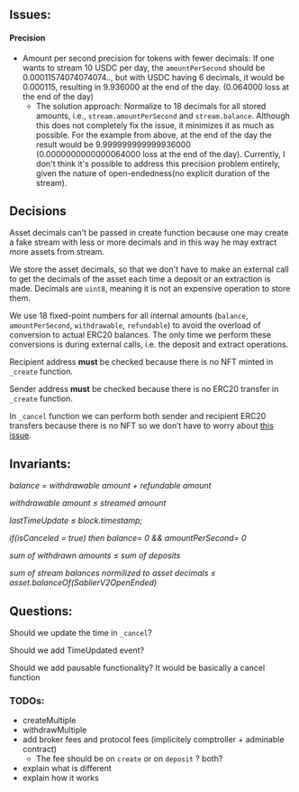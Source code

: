 ## Issues:

#### Precision

- Amount per second precision for tokens with fewer decimals: If one wants to stream 10 USDC per day, the
  `amountPerSecond` should be 0.00011574074074074.., but with USDC having 6 decimals, it would be 0.000115, resulting in
  9.936000 at the end of the day. (0.064000 loss at the end of the day)
  - The solution approach: Normalize to 18 decimals for all stored amounts, i.e., `stream.amountPerSecond` and
    `stream.balance`. Although this does not completely fix the issue, it minimizes it as much as possible. For the
    example from above, at the end of the day the result would be 9.999999999999936000 (0.0000000000000064000 loss at
    the end of the day). Currently, I don't think it's possible to address this precision problem entirely, given the
    nature of open-endedness(no explicit duration of the stream).

## Decisions

Asset decimals can’t be passed in create function because one may create a fake stream with less or more decimals and in
this way he may extract more assets from stream.

We store the asset decimals, so that we don't have to make an external call to get the decimals of the asset each time a
deposit or an extraction is made. Decimals are `uint8`, meaning it is not an expensive operation to store them.

We use 18 fixed-point numbers for all internal amounts (`balance`, `amountPerSecond`, `withdrawable`, `refundable`) to
avoid the overload of conversion to actual ERC20 balances. The only time we perform these conversions is during external
calls, i.e. the deposit and extract operations.

Recipient address **must** be checked because there is no NFT minted in `_create` function.

Sender address **must** be checked because there is no ERC20 transfer in `_create` function.

In `_cancel` function we can perform both sender and recipient ERC20 transfers because there is no NFT so we don’t have
to worry about [this issue](https://github.com/cantinasec/review-sablier/issues/11).

## Invariants:

_balance = withdrawable amount + refundable amount_

_withdrawable amount ≤ streamed amount_

_lastTimeUpdate ≤ block.timestamp;_

_if(isCanceled = true) then balance= 0 && amountPerSecond= 0_

_sum of withdrawn amounts ≤ sum of deposits_

_sum of stream balances normilized to asset decimals ≤ asset.balanceOf(SablierV2OpenEnded)_

## Questions:

Should we update the time in `_cancel`?

Should we add TimeUpdated event?

Should we add pausable functionality? It would be basically a cancel function

### TODOs:

- createMultiple
- withdrawMultiple
- add broker fees and protocol fees (implicitely comptroller + adminable contract)
  - The fee should be on `create` or on `deposit` ? both?
- explain what is different
- explain how it works
